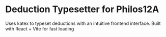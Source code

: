# Deduction Typesetter for Philos12A

Uses katex to typeset deductions with an intuitive frontend interface. Built with React + Vite for fast loading
